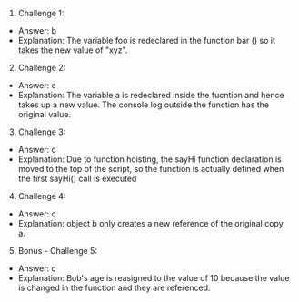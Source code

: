 1. Challenge 1:

- Answer: b
- Explanation: The variable foo is redeclared in the function bar () so it takes the new value of "xyz".

2. Challenge 2:

- Answer: c
- Explanation: The variable a is redeclared inside the fucntion and hence takes up a new value. The console log outside the function has the original value.

3. Challenge 3:

- Answer: c
- Explanation: Due to function hoisting, the sayHi function declaration is moved to the top of the script, so the function is actually defined when the first sayHi() call is executed

4. Challenge 4:

- Answer: c
- Explanation: object b only creates a new reference of the original copy a.

5. Bonus - Challenge 5:

- Answer: c
- Explanation: Bob's age is reasigned to the value of 10 because the value is changed in the function and they are referenced.
